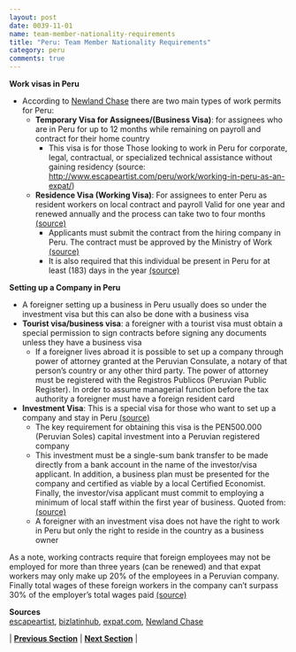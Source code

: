 ```yaml
---
layout: post
date: 0039-11-01
name: team-member-nationality-requirements
title: "Peru: Team Member Nationality Requirements"
category: peru
comments: true
---
```


**Work visas in Peru**
- According to [Newland Chase](https://newlandchase.com/immigration-capabilities/americas/peru/) there are two main types of work permits for Peru:
  - **Temporary Visa for Assignees/(Business Visa)**: for assignees who are in Peru for up to 12 months while remaining on payroll and contract for their home country
     - This visa is for those Those looking to work in Peru for corporate, legal, contractual, or specialized technical assistance without gaining residency (source: http://www.escapeartist.com/peru/work/working-in-peru-as-an-expat/)
  - **Residence Visa (Working Visa)**: For assignees to enter Peru as resident workers on local contract and payroll
Valid for one year and renewed annually and the process can take two to four months [(source)]( http://www.expat.com/en/guide/south-america/peru/13329-visas-for-peru.html)
    - Applicants must submit the contract from the hiring company in Peru. The contract must be approved by the Ministry of Work [(source)](http://www.expat.com/en/guide/south-america/peru/13329-visas-for-peru.html)
    - It is also required that this individual be present in Peru for at least (183) days in the year [(source)]( https://www.bizlatinhub.com/start-business-permanent-residency-peru/) 

**Setting up a Company in Peru**
- A foreigner setting up a business in Peru usually does so under the investment visa but this can also be done with a business visa
- **Tourist visa/business visa**: a foreigner with a tourist visa must obtain a special permission to sign contracts before signing any documents unless they have a business visa
  - If a foreigner lives abroad it is possible to set up a company through power of attorney granted at the Peruvian Consulate, a notary of that person’s country or any other third party. The power of attorney must be registered with the Registros Publicos (Peruvian Public Register). In order to assume managerial function before the tax authority a foreigner must have a foreign resident card
- **Investment Visa**: This is a special visa for those who want to set up a company and stay in Peru [(source)]( https://www.bizlatinhub.com/start-business-permanent-residency-peru/)
  - The key requirement for obtaining this visa is the PEN500.000 (Peruvian Soles) capital investment into a Peruvian registered company
   - This investment must be a single-sum bank transfer to be made directly from a bank account in the name of the investor/visa applicant.  In addition, a business plan must be presented for the company and certified as viable by a local Certified Economist.  Finally, the investor/visa applicant must commit to employing a minimum of local staff within the first year of business. Quoted from: [(source)](https://www.bizlatinhub.com/start-business-permanent-residency-peru/)
    - A foreigner with an investment visa does not have the right to work in Peru but only the right to reside in the country as a business owner

As a note, working contracts require that foreign employees may not be employed for more than three years (can be renewed) and that expat workers may only make up 20% of the employees in a Peruvian company. Finally  total wages of these foreign workers in the company can’t surpass 30% of the employer’s total wages paid [(source)]( http://www.escapeartist.com/peru/work/working-in-peru-as-an-expat/) 

**Sources**  
[escapeartist](http://www.escapeartist.com/peru/work/working-in-peru-as-an-expat/), [bizlatinhub](https://www.bizlatinhub.com/start-business-permanent-residency-peru/), [expat.com](http://www.expat.com/en/guide/south-america/peru/13329-visas-for-peru.html), [Newland Chase](https://newlandchase.com/immigration-capabilities/americas/peru/)


| **[Previous Section]( https://neo-project.github.io/global-blockchain-compliance-hub//peru/peru-registry-requirements.html)** | **[Next Section]( https://neo-project.github.io/global-blockchain-compliance-hub//peru/peru-tax-and-auditing-requirements.html)** |
